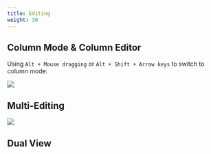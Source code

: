 ```yaml
---
title: Editing
weight: 30
---
```



## Column Mode & Column Editor
Using
`Alt + Mouse dragging`   or
`Alt + Shift + Arrow keys`
to switch to column mode:

![](/docs/images/columnMode.gif)


## Multi-Editing

![](/docs/images/multiEdit.gif)


## Dual View

